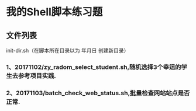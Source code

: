 
# 我的Shell脚本练习题

## 文件列表
init-dir.sh（在脚本所在目录以为 年月日 创建新目录）

### 1、20171102/zy_radom_select_student.sh,随机选择3个幸运的学生去参考项目实践.
### 2、20171103/batch_check_web_status.sh,批量检查网站站点是否正常.
